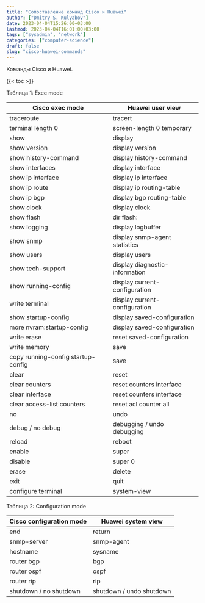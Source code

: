 ```yaml
---
title: "Сопоставление команд Cisco и Huawei"
author: ["Dmitry S. Kulyabov"]
date: 2023-04-04T15:26:00+03:00
lastmod: 2023-04-04T16:01:00+03:00
tags: ["sysadmin", "network"]
categories: ["computer-science"]
draft: false
slug: "cisco-huawei-commands"
---
```


Команды Cisco и Huawei.

<!--more-->

{{< toc >}}

<div class="table-caption">
  <span class="table-number">&#1058;&#1072;&#1073;&#1083;&#1080;&#1094;&#1072; 1:</span>
  Exec mode
</div>

| Cisco exec mode                    | Huawei user view               |
|------------------------------------|--------------------------------|
| traceroute                         | tracert                        |
| terminal length 0                  | screen-length 0 temporary      |
| show                               | display                        |
| show version                       | display version                |
| show history-command               | display history-command        |
| show interfaces                    | display interface              |
| show ip interface                  | display ip interface           |
| show ip route                      | display ip routing-table       |
| show ip bgp                        | display bgp routing-table      |
| show clock                         | display clock                  |
| show flash                         | dir flash:                     |
| show logging                       | display logbuffer              |
| show snmp                          | display snmp-agent statistics  |
| show users                         | display users                  |
| show tech-support                  | display diagnostic-information |
| show running-config                | display current-configuration  |
| write terminal                     | display current-configuration  |
| show startup-config                | display saved-configuration    |
| more nvram:startup-config          | display saved-configuration    |
| write erase                        | reset saved-configuration      |
| write memory                       | save                           |
| copy running-config startup-config | save                           |
| clear                              | reset                          |
| clear counters                     | reset counters interface       |
| clear interface                    | reset counters interface       |
| clear access-list counters         | reset acl counter all          |
| no                                 | undo                           |
| debug / no debug                   | debugging / undo debugging     |
| reload                             | reboot                         |
| enable                             | super                          |
| disable                            | super 0                        |
| erase                              | delete                         |
| exit                               | quit                           |
| configure terminal                 | system-view                    |

<div class="table-caption">
  <span class="table-number">&#1058;&#1072;&#1073;&#1083;&#1080;&#1094;&#1072; 2:</span>
  Configuration mode
</div>

| Cisco configuration mode | Huawei system view       |
|--------------------------|--------------------------|
| end                      | return                   |
| snmp-server              | snmp-agent               |
| hostname                 | sysname                  |
| router bgp               | bgp                      |
| router ospf              | ospf                     |
| router rip               | rip                      |
| shutdown / no shutdown   | shutdown / undo shutdown |
